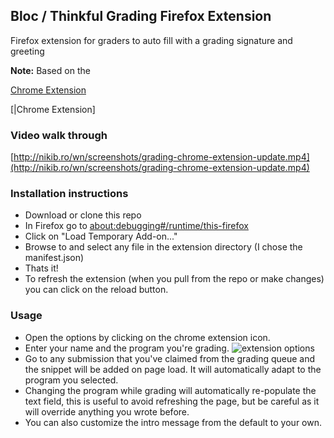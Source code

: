 ## Bloc / Thinkful Grading Firefox Extension

Firefox extension for graders to auto fill with a grading signature and greeting

__Note:__ Based on the 

[Chrome Extension](https://github.com/nikibrown/bloc-grading-chrome-extension)

[|Chrome Extension]

### Video walk through

[http://nikib.ro/wn/screenshots/grading-chrome-extension-update.mp4](http://nikib.ro/wn/screenshots/grading-chrome-extension-update.mp4)

### Installation instructions

- Download or clone this repo
- In Firefox go to [about:debugging#/runtime/this-firefox](about:debugging#/runtime/this-firefox)
- Click on "Load Temporary Add-on..."
- Browse to and select any file in the extension directory (I chose the manifest.json)
- Thats it!
- To refresh the extension (when you pull from the repo or make changes) you can click on the reload button.

### Usage

- Open the options by clicking on the chrome extension icon.
- Enter your name and the program you're grading.
![extension options](https://t.gyazo.com/teams/leovegas/7753d89a481ac07be48a342f8d060219.png)
- Go to any submission that you've claimed from the grading queue and the snippet will be added
 on page load. It will automatically adapt to the program you selected.
- Changing the program while grading will automatically re-populate the text field, this is 
useful to avoid refreshing the page, but be careful as it will override anything you wrote before.
- You can also customize the intro message from the default to your own.
